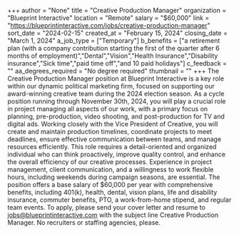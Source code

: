 +++
author = "None"
title = "Creative Production Manager"
organization = "Blueprint Interactive"
location = "Remote"
salary = "$60,000"
link = "https://blueprintinteractive.com/jobs/creative-production-manager"
sort_date = "2024-02-15"
created_at = "February 15, 2024"
closing_date = "March 1, 2024"
a_job_type = ["Temporary"]
b_benefits = ["a retirement plan (with a company contribution starting the first of the quarter after 6 months of employment)","Dental","Vision","Health Insurance","Disability insurance","Sick time","paid time off","and 10 paid holidays"]
c_feedback = ""
aa_degrees_required = "No degree required"
thumbnail = ""
+++
The Creative Production Manager position at Blueprint Interactive is a key role within our dynamic political marketing firm, focused on supporting our award-winning creative team during the 2024 election season. As a cycle position running through November 30th, 2024, you will play a crucial role in project managing all aspects of our work, with a primary focus on planning, pre-production, video shooting, and post-production for TV and digital ads. Working closely with the Vice President of Creative, you will create and maintain production timelines, coordinate projects to meet deadlines, ensure effective communication between teams, and manage resources efficiently. This role requires a detail-oriented and organized individual who can think proactively, improve quality control, and enhance the overall efficiency of our creative processes. Experience in project management, client communication, and a willingness to work flexible hours, including weekends during campaign seasons, are essential. The position offers a base salary of $60,000 per year with comprehensive benefits, including 401(k), health, dental, vision plans, life and disability insurance, commuter benefits, PTO, a work-from-home stipend, and regular team events. To apply, please send your cover letter and resume to jobs@blueprintinteractive.com with the subject line Creative Production Manager. No recruiters or staffing agencies, please.
